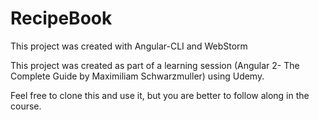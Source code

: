# RecipeBook
This project was created with Angular-CLI and WebStorm

This project was created as part of a learning session (Angular 2- The Complete Guide by Maximiliam Schwarzmuller) using Udemy.

Feel free to clone this and use it, but you are better to follow along in the course.
